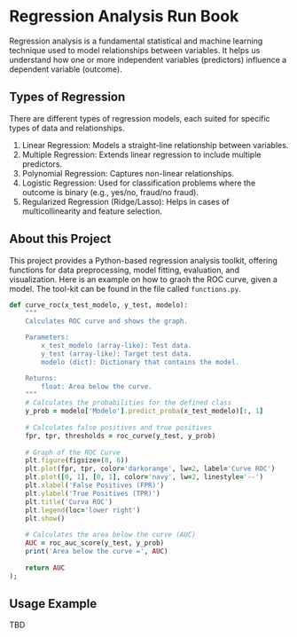 # Regression Analysis Run Book

Regression analysis is a fundamental statistical and machine learning technique used to model relationships between variables. It helps us understand how one or more independent variables (predictors) influence a dependent variable (outcome). 

## Types of Regression

There are different types of regression models, each suited for specific types of data and relationships.

1. Linear Regression: Models a straight-line relationship between variables.
2. Multiple Regression: Extends linear regression to include multiple predictors.
3. Polynomial Regression: Captures non-linear relationships.
4. Logistic Regression: Used for classification problems where the outcome is binary (e.g., yes/no, fraud/no fraud).
5. Regularized Regression (Ridge/Lasso): Helps in cases of multicollinearity and feature selection.

## About this Project
This project provides a Python-based regression analysis toolkit, offering functions for data preprocessing, model fitting, evaluation, and visualization. Here is an example on 
how to graoh the ROC curve, given a model. The tool-kit can be found in the file called `functions.py`. 

```ruby
def curve_roc(x_test_modelo, y_test, modelo):
    """
    Calculates ROC curve and shows the graph.

    Parameters:
        x_test_modelo (array-like): Test data.
        y_test (array-like): Target test data.
        modelo (dict): Dictionary that contains the model.

    Returns:
        float: Area below the curve.
    """
    # Calculates the probabilities for the defined class
    y_prob = modelo['Modelo'].predict_proba(x_test_modelo)[:, 1]
    
    # Calculates false positives and true positives
    fpr, tpr, thresholds = roc_curve(y_test, y_prob)
    
    # Graph of the ROC Curve
    plt.figure(figsize=(8, 6))
    plt.plot(fpr, tpr, color='darkorange', lw=2, label='Curve ROC')
    plt.plot([0, 1], [0, 1], color='navy', lw=2, linestyle='--')
    plt.xlabel('False Positives (FPR)')
    plt.ylabel('True Positives (TPR)')
    plt.title('Curva ROC')
    plt.legend(loc='lower right')
    plt.show()
    
    # Calculates the area below the curve (AUC)
    AUC = roc_auc_score(y_test, y_prob)
    print('Area below the curve =', AUC)
    
    return AUC
);
```
## Usage Example
TBD

